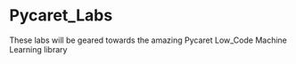# Pycaret_Labs
These labs will be geared towards the amazing Pycaret Low_Code Machine Learning library


